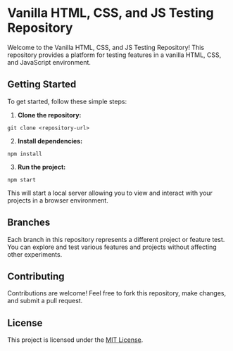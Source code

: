 # Vanilla HTML, CSS, and JS Testing Repository

Welcome to the Vanilla HTML, CSS, and JS Testing Repository! This repository provides a platform for testing features in a vanilla HTML, CSS, and JavaScript environment.

## Getting Started

To get started, follow these simple steps:

1. **Clone the repository:**
```
git clone <repository-url>
```


2. **Install dependencies:**
```
npm install
```


3. **Run the project:**
```
npm start
```


This will start a local server allowing you to view and interact with your projects in a browser environment.

## Branches

Each branch in this repository represents a different project or feature test. You can explore and test various features and projects without affecting other experiments.

## Contributing

Contributions are welcome! Feel free to fork this repository, make changes, and submit a pull request.

## License

This project is licensed under the [MIT License](LICENSE).
